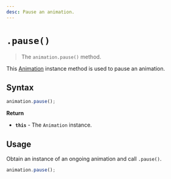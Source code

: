 ```yaml
---
desc: Pause an animation.
---
```

# `.pause()`

> The `animation.pause()` method.

This [Animation](..) instance method is used to pause an animation.

## Syntax

```js
animation.pause();
```

**Return**

+ **`this`** - The `Animation` instance.

## Usage

Obtain an instance of an ongoing animation and call `.pause()`.

```js
animation.pause();
```
